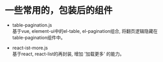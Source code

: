 # 一些常用的，包装后的组件

- table-pagination.js\
  基于vue, element-ui中的el-table, el-pagination组合, 将翻页逻辑隐藏在table-pagination组件中。

- react-ist-more.js\
  基于react, react-list的再封装, 增加 '加载更多' 的能力。
